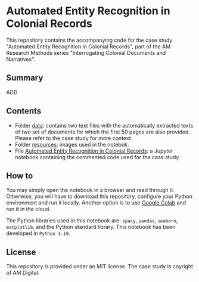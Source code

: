# Automated Entity Recognition in Colonial Records
This repository contains the accompanying code for the case study "Automated Entity Recognition in Colonial Records", part of the AM Research Methods series "Interrogating Colonial Documents and Narratives".

## Summary
ADD

## Contents
- Folder [data](data): contains two text files with the automatically extracted texts of two set of documents for which the first 50 pages are also provided. Please refer to the case study for more context. 
- Folder [resources](resources): images used in the notebok.
- File [Automated Entity Recognition in Colonial Records](<Automated Entity Recognition in Colonial Records.ipynb>): a Jupyter notebook containing the commented code used for the case study.

## How to
You may simply open the notebook in a browser and read through it. Otherwise, you will have to download this repository, configure your Python environment and run it locally. Another option is to use [Google Colab](https://colab.research.google.com) and run it in the cloud.

The Python libraries used in this notebook are: `spacy`, `pandas`, `seaborn`, `matplotlib`, and the Python standard library. This notebook has been developed in `Python 3.10`.

## License
This repository is provided under an MIT license. The case study is coyright of AM Digital.